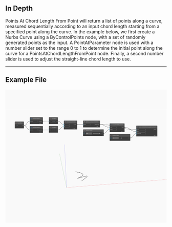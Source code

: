 ## In Depth
Points At Chord Length From Point will return a list of points along a curve, measured sequentially according to an input chord length starting from a specified point along the curve. In the example below, we first create a Nurbs Curve using a ByControlPoints node, with a set of randomly generated points as the input. A PointAtParameter node is used with a number slider set to the range 0 to 1 to determine the initial point along the curve for a PointsAtChordLengthFromPoint node. Finally, a second number slider is used to adjust the straight-line chord length to use.
___
## Example File

![PointsAtChordLengthFromPoint](./Autodesk.DesignScript.Geometry.Curve.PointsAtChordLengthFromPoint_img.jpg)

